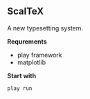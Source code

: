 ScalTeX
-------

A new typesetting system.


**Requrements**

  * play framework
  * matplotlib


**Start with**

  `play run`